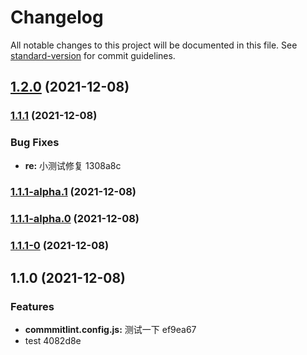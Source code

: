 # Changelog

All notable changes to this project will be documented in this file. See [standard-version](https://github.com/conventional-changelog/standard-version) for commit guidelines.

## [1.2.0](///compare/v1.1.1...v1.2.0) (2021-12-08)

### [1.1.1](///compare/v1.1.1-alpha.1...v1.1.1) (2021-12-08)


### Bug Fixes

* **re:** 小测试修复 1308a8c

### [1.1.1-alpha.1](///compare/v1.1.1-alpha.0...v1.1.1-alpha.1) (2021-12-08)

### [1.1.1-alpha.0](///compare/v1.1.1-0...v1.1.1-alpha.0) (2021-12-08)

### [1.1.1-0](///compare/v1.1.0...v1.1.1-0) (2021-12-08)

## 1.1.0 (2021-12-08)


### Features

* **commmitlint.config.js:** 测试一下 ef9ea67
* test 4082d8e
